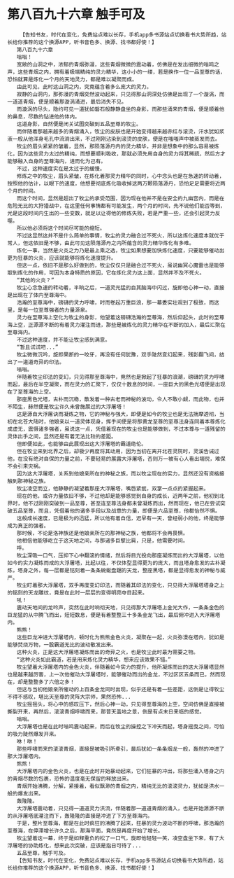 # 第八百九十六章 触手可及
        【告知书友，时代在变化，免费站点难以长存，手机app多书源站点切换看书大势所趋，站长给你推荐的这个换源APP，听书音色多、换源、找书都好使！】
       第八百九十六章
       嗡嗡！
       宽敞的山洞之中，浓郁的青烟弥漫，这些青烟微微的震动着，仿佛是在发出细微的嗡鸣之声，这些青烟之内，拥有着极端精纯的灵力精华，这小小的一缕，若是换作一位一品至尊的话，恐怕就算是炼化一个月的天地灵力，都是难以凝聚而成。
       由此可见，此时这山洞之内，究竟蕴含着多么庞大的灵力。
       寂静的山洞内，那弥漫的青烟突然波动起来，只见得那山洞深处仿佛是出现了一个漩涡，而一道道青烟，便是顺着那漩涡涌进，最后消失不见。
       而漩涡的尽头，隐约可见一道犹如磐石般静静盘坐的身影，而那些涌来的青烟，便是顺着他的鼻息，尽数的钻进他的体内。
       这道身影，自然便是闭关试图突破到五品至尊的牧尘。
       而伴随着那越来越多的青烟涌入，牧尘的皮肤也是开始变得越来越赤红与滚烫，汗水犹如浆液一般从他浑身毛孔中流淌出来，不过刚刚沾染到滚烫的皮肤，便是在嗤嗤声中被蒸发而去。
       牧尘的眉头紧紧的皱着，显然，那陨落源丹内的灵力精华，并非是想象中的那么容易被炼化，因为这些灵力太过的精纯，而想要顺利吸收，那就必须先用自身的灵力将其稀疏，然后方才能够融入自身的至尊海内，进而化为己有。
       不过，这种速度实在是太过于的缓慢。
       修炼之中的牧尘，眉头紧皱，在炼化着那灵力精华的同时，心中念头也是在急速的转动着，按照他的估计，以眼下的速度，他想要彻底炼化吸收掉这两万颗陨落源丹，恐怕足足需要将近两个月的时间。
       而这个时间，显然是超出了牧尘的承受范围，因为现在他并不是在安全的九幽宫内，而是在危险无比的大狩猎战中，在这里任何事情都有可能发生，两个月的时间，先不说他们能否等到，光是这段时间内生出的一些变数，就足以让得他的修炼失败，若是严重一些，还会引起灵力反噬。
       所以他必须将这个时间尽可能的缩短。
       不过这显然这并不是什么简单的事情，牧尘的灵力融合过不死火，所以这炼化速度本就优于常人，但这依旧是不够，由此可见这陨落源丹之内所蕴含的灵力精华炼化有多难。
       炼化一事，当然是火炎之力乃是最上乘之选，牧尘如果想要加快炼化速度，只要能够催动出更为狂暴的火炎，应该就能够将炼化速度提升。
       但这一点，依旧不是那么好做到的，牧尘仅仅只是融合过不死火，虽说幽冥心魔雷也是能够取到炼化的作用，可因为本身特质的原因，它在炼化灵力这上面，显然并不及不死火。
       “其他的火炎？”
       牧尘心念急速的转动着，半晌之后，一道灵光猛的自其脑海中闪过，旋即他心神一动，直接是出现在了体内至尊海中。
       浩瀚的至尊海中，磅礴的灵力呼啸，时而卷起万重巨浪，那一幕委实壮观到了极致，而这里，是每一位至尊强者的力量源泉。
       灵力在至尊海上空化为牧尘的身影，他望着这磅礴浩瀚的至尊海，然后仰起头，此时的至尊海上空，正源源不断的有着灵力灌注而进，那些是被炼化的灵力精华在不断的加入，最后汇聚在至尊海内。
       不过这种速度，并不能让牧尘感到满意。
       “暂且试试吧...”
       牧尘微微沉吟，旋即果断的一咬牙，再没有任何犹豫，双手陡然变幻起来，残影翻飞间，结出了一道道奇异的印法。
       嗡嗡。
       伴随着牧尘印法的变幻，只见得那至尊海中，竟然也是掀起了狂暴的浪潮，磅礴的灵力呼啸而起，最后在半空凝聚，而在灵力的汇聚下，仅仅十数息的时间，一座巨大的黑色光塔便是出现在了至尊海的上空。
       那座黑色光塔，古朴而沉稳，散发着一种古老而神秘的波动，令人不敢小觑，而此物，也并不陌生，赫然便是牧尘许久未曾施展过的大浮屠塔！
       这是源自大浮屠诀而凝炼之物，它的神秘与强大，即便是如今的牧尘也是无法揣摩透彻，当初在北苍大陆时，他娘亲以一道灵体现身，挥手间便是将那黄龙至尊的至尊法身连同着本尊炼化成虚无，震慑诸多强者，虽说这一点，凭借着现在的牧尘也是能够做到，不过本尊与一道残留的灵体出手之间，显然还是有着无法比较的差距。
       但即便如此，也能够由此展现出这大浮屠塔的霸道绝伦。
       但在牧尘来到北界之后，却极少再度将其动用，因为当初在离开北苍灵院时，灵溪告诫过他，在没有绝对自保的力量之前，不要轻易的展露大浮屠塔，否则万一被有心人看出端倪，难保不会引来灾祸。
       因为这大浮屠塔，关系到他娘亲所在的神秘之族，而以牧尘现在的实力，显然还没有资格接触到那神秘之族。
       牧尘凌空而立，他静静的凝望着那座大浮屠塔，嘴唇紧抿，双掌一点点的紧握起来。
       现在的他，或许力量依旧不够，不过他却是能够感觉到自身的成长，近两年之前，他初到北界时，他不过刚刚突破到一品至尊，甚至连至尊法身都未曾凝炼而出，然而现在，他已在尝试突破五品至尊，而且，凭借着他的诸多手段以及战意的力量，即便是六品至尊，他都怡然不惧。
       这般成长速度，已是极为的迅猛，所以他有着自信，迟早有一天，曾经弱小的他，终是能够成为真正的强者。
       那时候，不论是洛神族还是他娘亲所在的那神秘之族，他都将不会再畏惧。
       他相信他能够屹立于这天地之间，与那诸多巨擘比肩，只是，他需要时间。
       呼。
       牧尘深吸一口气，压抑下心中翻滚的情绪，然后将目光投向那座凝炼而出的大浮屠塔，以他如今的实力凝炼而成的大浮屠塔，比起以往，不仅体型显得更为的庞大，而且塔身愈发的古朴凝炼，塔身之外，每一层都是铭刻着一条条蜿蜒盘踞的天龙，整座黑塔，都是显得愈发的神秘与威严。
       牧尘盯着那大浮屠塔，双手再度变幻印法，而随着其印法的变化，只见得大浮屠塔塔身之上的铭刻的天龙雕纹，竟是在此时一层层的变得明亮夺目起来。
       吼！
       震动天地间的龙吟声，突然在此时响彻天地，只见得那大浮屠塔上金光大作，一条条金色的巨龙猛的从中腾飞而出，短短数息，便是有着整整三十多条金龙飞出，最后俯冲进入大浮屠塔内。
       熊熊！
       这些巨龙冲进大浮屠塔内，顿时化为熊熊金色火炎，凝聚在一起，火炎弥漫在塔内，犹如是能够焚烧万物，一股霸道无比的波动散发出来。
       这种火炎，正是这大浮屠塔凝炼而出的奇异之火，也是牧尘此时最为需要之物。
       “这种火炎如此霸道，若是用来炼化灵力精华，想来应该效果不错。”
       牧尘望着大浮屠塔内的金色火炎，伴随着如今实力的提升，他所凝炼而出的这大浮屠塔显然也是越来越厉害，上一次他催动大浮屠塔时，能够催动而出的金龙，不过区区五条而已，然而现在，却是整整多了六倍之多！
       但这与当初他娘亲所催动的上百条金龙同时出现，似乎还是有着一些差距，这倒是让得牧尘不得不感叹，堪比天至尊的灵阵大宗师，果然恐怖...
       牧尘摇摇头，将心中的感叹压下，然后心神一动，只见得至尊海的上空，空间仿佛是直接被撕裂开来，再然后，滚滚青烟呼啸而来，那普天盖地之景，倒是有点末日来临的感觉。
       嗡嗡。
       大浮屠塔也是在此时嗡鸣震动起来，而后在牧尘的操控之下冲天而起，塔身摇曳之间，可怕的吸力陡然爆发开来。
       咻！咻！
       那些呼啸而来的滚滚青烟，直接是被吸引所牵引，最后犹如一条条烟龙一般，轰然的冲进了那大浮屠塔内。
       熊熊！
       大浮屠塔内的金色火炎，也是在此时开始暴动起来，它们狂暴的冲出，将那些涌入塔身之内的青烟尽数的包裹，恐怖的温度毫无保留的释放出来。
       青烟开始沸腾，分解，紧接着，看似飘渺的青烟之内，精纯无比的滚滚灵力，犹如是洪水一般的爆发出来。
       轰隆隆。
       大浮屠塔震动着，只见得一道道灵力洪流，伴随着那一道道青烟的涌入，也是开始源源不断的从浮屠塔底灌注而下，轰隆隆的直接是冲进了下方至尊海内。
       于是，整片至尊海，都是在此时疯狂的沸腾了起来，狂暴的灵力波动不断的呼啸，那浩瀚的至尊海，在停滞增长许久之后，那海平面，竟然是再度开始了增长。
       牧尘望着这一幕，终于是如释重负的松了一口气，旋即他轻轻一笑，凌空盘坐下来，有了大浮屠塔的协助炼化，想来此次突破，应该是指日可待了...
       五品至尊，触手可及。
       【告知书友，时代在变化，免费站点难以长存，手机app多书源站点切换看书大势所趋，站长给你推荐的这个换源APP，听书音色多、换源、找书都好使！】